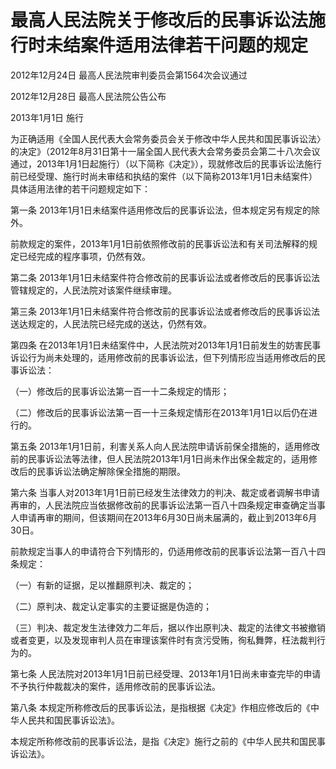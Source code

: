 # 最高人民法院关于修改后的民事诉讼法施行时未结案件适用法律若干问题的规定

2012年12月24日 最高人民法院审判委员会第1564次会议通过

2012年12月28日 最高人民法院公告公布

2013年1月1日 施行



为正确适用《全国人民代表大会常务委员会关于修改中华人民共和国民事诉讼法〉的决定》（2012年8月31日第十一届全国人民代表大会常务委员会第二十八次会议通过，2013年1月1日起施行）（以下简称《决定》），现就修改后的民事诉讼法施行前已经受理、施行时尚未审结和执结的案件（以下简称2013年1月1日未结案件）具体适用法律的若干问题规定如下：

第一条 2013年1月1日未结案件适用修改后的民事诉讼法，但本规定另有规定的除外。

前款规定的案件，2013年1月1日前依照修改前的民事诉讼法和有关司法解释的规定已经完成的程序事项，仍然有效。

第二条 2013年1月1日未结案件符合修改前的民事诉讼法或者修改后的民事诉讼法管辖规定的，人民法院对该案件继续审理。

第三条 2013年1月1日未结案件符合修改前的民事诉讼法或者修改后的民事诉讼法送达规定的，人民法院已经完成的送达，仍然有效。

第四条 在2013年1月1日未结案件中，人民法院对2013年1月1日前发生的妨害民事诉讼行为尚未处理的，适用修改前的民事诉讼法，但下列情形应当适用修改后的民事诉讼法：

（一）修改后的民事诉讼法第一百一十二条规定的情形；

（二）修改后的民事诉讼法第一百一十三条规定情形在2013年1月1日以后仍在进行的。

第五条 2013年1月1日前，利害关系人向人民法院申请诉前保全措施的，适用修改前的民事诉讼法等法律，但人民法院2013年1月1日尚未作出保全裁定的，适用修改后的民事诉讼法确定解除保全措施的期限。

第六条 当事人对2013年1月1日前已经发生法律效力的判决、裁定或者调解书申请再审的，人民法院应当依据修改前的民事诉讼法第一百八十四条规定审查确定当事人申请再审的期间，但该期间在2013年6月30日尚未届满的，截止到2013年6月30日。

前款规定当事人的申请符合下列情形的，仍适用修改前的民事诉讼法第一百八十四条规定：

（一）有新的证据，足以推翻原判决、裁定的；

（二）原判决、裁定认定事实的主要证据是伪造的；

（三）判决、裁定发生法律效力二年后，据以作出原判决、裁定的法律文书被撤销或者变更，以及发现审判人员在审理该案件时有贪污受贿，徇私舞弊，枉法裁判行为的。

第七条 人民法院对2013年1月1日前已经受理、2013年1月1日尚未审查完毕的申请不予执行仲裁裁决的案件，适用修改前的民事诉讼法。

第八条 本规定所称修改后的民事诉讼法，是指根据《决定》作相应修改后的《中华人民共和国民事诉讼法》。

本规定所称修改前的民事诉讼法，是指《决定》施行之前的《中华人民共和国民事诉讼法》。